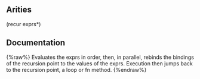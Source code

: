 ## Arities
(recur exprs*)

## Documentation
{%raw%}
Evaluates the exprs in order, then, in parallel, rebinds
  the bindings of the recursion point to the values of the exprs.
  Execution then jumps back to the recursion point, a loop or fn method.
{%endraw%}
